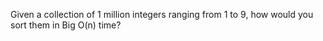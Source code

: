 Given a collection of 1 million integers ranging from 1 to 9, how would you sort them in Big O(n) time?

